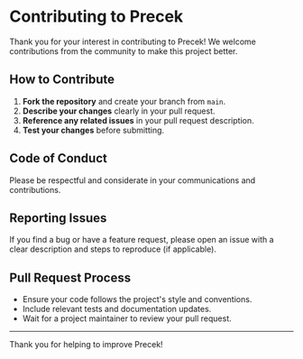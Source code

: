 # Contributing to Precek

Thank you for your interest in contributing to Precek! We welcome contributions from the community to make this project better.

## How to Contribute

1. **Fork the repository** and create your branch from `main`.
2. **Describe your changes** clearly in your pull request.
3. **Reference any related issues** in your pull request description.
4. **Test your changes** before submitting.

## Code of Conduct

Please be respectful and considerate in your communications and contributions.

## Reporting Issues

If you find a bug or have a feature request, please open an issue with a clear description and steps to reproduce (if applicable).

## Pull Request Process

- Ensure your code follows the project's style and conventions.
- Include relevant tests and documentation updates.
- Wait for a project maintainer to review your pull request.

---

Thank you for helping to improve Precek!
